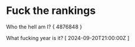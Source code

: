 # Fuck the rankings

Who the hell am I?
{ 4876848 }

What fucking year is it?
[ 2024-09-20T21:00:00Z ]
